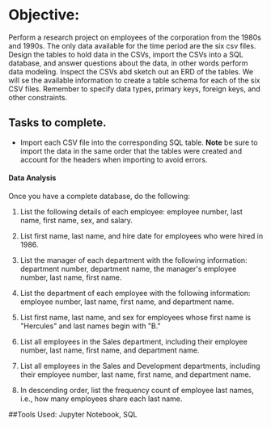 # Objective:

Perform a research project on employees of the corporation from the 1980s and 1990s. The only data available for the time period are the six csv files. 
Design the tables to hold data in the CSVs, import the CSVs into a SQL database, and answer questions about the data, in other words perform data modeling. Inspect the CSVs abd sketch out an ERD of the tables. We will se the available information to create a table schema for each of the six CSV files. Remember to specify data types, primary keys, foreign keys, and other constraints.

## Tasks to complete. 
* Import each CSV file into the corresponding SQL table. **Note** be sure to import the data in the same order that the tables were created and account for the headers when importing to avoid errors.

#### Data Analysis

Once you have a complete database, do the following:

1. List the following details of each employee: employee number, last name, first name, sex, and salary.

2. List first name, last name, and hire date for employees who were hired in 1986.

3. List the manager of each department with the following information: department number, department name, the manager's employee number, last name, first name.

4. List the department of each employee with the following information: employee number, last name, first name, and department name.

5. List first name, last name, and sex for employees whose first name is "Hercules" and last names begin with "B."

6. List all employees in the Sales department, including their employee number, last name, first name, and department name.

7. List all employees in the Sales and Development departments, including their employee number, last name, first name, and department name.

8. In descending order, list the frequency count of employee last names, i.e., how many employees share each last name.

##Tools Used:
Jupyter Notebook, SQL
